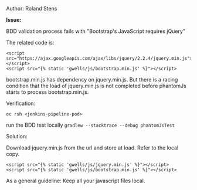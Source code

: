 
Author: Roland Stens 

**Issue:**

BDD validation process fails with "Bootstrap's JavaScript requires jQuery"

The related code is:

```
<script src="https://ajax.googleapis.com/ajax/libs/jquery/2.2.4/jquery.min.js"></script>    
<script src="{% static 'gwells/js/bootstrap.min.js' %}"></script>
```

bootstrap.min.js has dependency on jquery.min.js. But there is a racing condition that the load of jquery.min.js is not completed before phantomJs starts to process bootstrap.min.js.

Verification:

```
oc rsh <jenkins-pipeline-pod>
```

run the BDD test locally `gradlew --stacktrace --debug phantomJsTest`
 
Solution:

Download jquery.min.js from the url and store at load. Refer to the local copy.

```
<script src="{% static 'gwells/js/jquery.min.js' %}"></script>
<script src="{% static 'gwells/js/bootstrap.min.js' %}"></script>
```

As a general guideline: Keep all your javascript files local.

